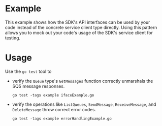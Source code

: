 # Example

This example shows how the SDK's API interfaces can be used by your code instead of the concrete service client type directly. Using this pattern allows you to mock out your code's usage of the SDK's service client for testing.

# Usage

Use the `go test` tool to 
- verify the `Queue` type's `GetMessages` function correctly unmarshals the SQS message responses.

    `go test -tags example ifaceExample.go`

- verify the operations like `ListQueues`, `SendMessage`, `ReceiveMessage`, and `DeleteMessage` throw correct error codes.

  `go test -tags example errorHandlingExample.go`
